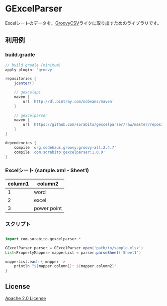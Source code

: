 GExcelParser
=========

Excelシートのデータを、[GroovyCSV](https://github.com/xlson/groovycsv)ライクに取り出すためのライブラリです。


## 利用例
### build.gradle

```groovy
// build.gradle (minimum)
apply plugin: 'groovy'

repositories {
    jcenter()

    // gexcelapi
    maven {
        url 'http://dl.bintray.com/nobeans/maven'
    }
    
    // gexcelparser
    maven { 
        url 'https://github.com/sorabito/gexcelparser/raw/master/repository' 
    }
}

dependencies {
    compile 'org.codehaus.groovy:groovy-all:2.4.7'
    compile 'com.sorabito:gexcelparser:1.0.0'
}
```

### Excelシート (sample.xml - Sheet1)

|column1|column2     |
| ----- | ---------- |
|1      | word       |
|2      | excel      |
|3      | power point|


### スクリプト

```groovy

import com.sorabito.gexcelparser.*

GExcelParser parser = GExcelParser.open('path/to/sample.xlsx')
List<PropertyMapper> mapperList = parser.parseSheet('Sheet1')

mapperList.each { mapper ->
    println "${mapper.column1}: ${mapper.column2}"
}
```


## License

[Apache 2.0 License](http://www.apache.org/licenses/LICENSE-2.0)

